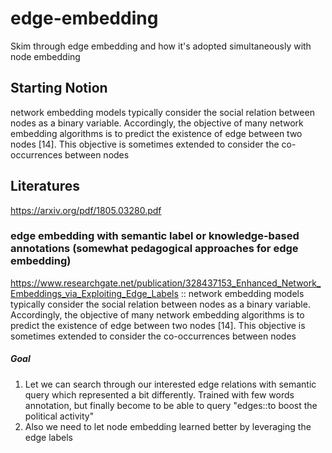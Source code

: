 # edge-embedding
Skim through edge embedding and how it's adopted simultaneously with node embedding

## Starting Notion
network embedding models typically consider the
social relation between nodes as a binary variable. Accordingly,
the objective of many network embedding algorithms is to predict
the existence of edge between two nodes [14]. This objective is
sometimes extended to consider the co-occurrences between nodes

## Literatures
https://arxiv.org/pdf/1805.03280.pdf

### edge embedding with semantic label or knowledge-based annotations (somewhat pedagogical approaches for edge embedding)
https://www.researchgate.net/publication/328437153_Enhanced_Network_Embeddings_via_Exploiting_Edge_Labels :: network embedding models typically consider the
social relation between nodes as a binary variable. Accordingly,
the objective of many network embedding algorithms is to predict
the existence of edge between two nodes [14]. This objective is
sometimes extended to consider the co-occurrences between nodes
##### Goal
1. Let we can search through our interested edge relations with semantic query which represented a bit differently. Trained with few words annotation, but finally become to be able to query "edges::to boost the political activity" 
2. Also we need to let node embedding learned better by leveraging the edge labels
